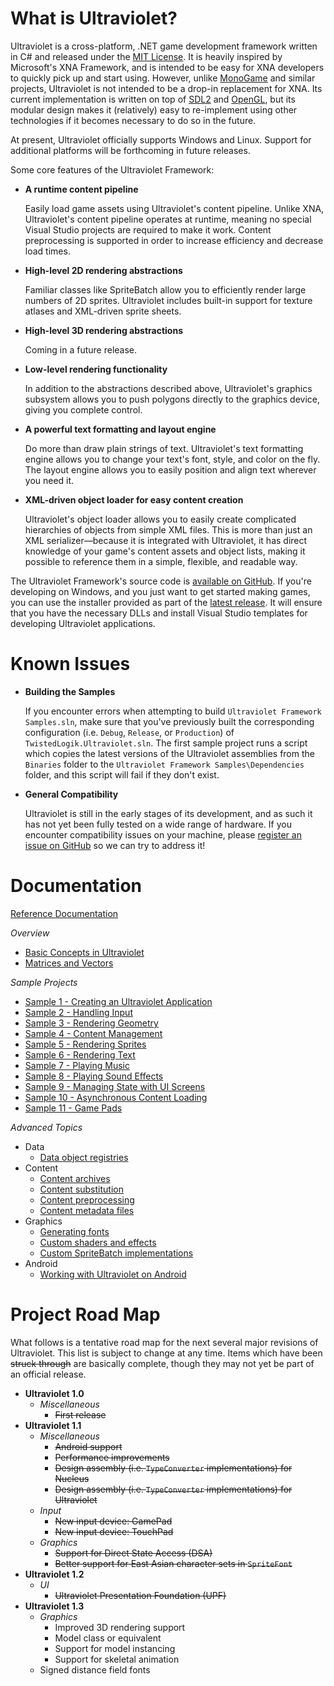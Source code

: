 What is Ultraviolet?
====================

Ultraviolet is a cross-platform, .NET game development framework written in C# and released under the [MIT License](http://opensource.org/licenses/MIT). It is heavily inspired by Microsoft's XNA Framework, and is intended to be easy for XNA developers to quickly pick up and start using. However, unlike [MonoGame](http://www.monogame.net/) and similar projects, Ultraviolet is not intended to be a drop-in replacement for XNA. Its current implementation is written on top of [SDL2](https://www.libsdl.org/) and [OpenGL](https://www.opengl.org/), but its modular design makes it (relatively) easy to re-implement using other technologies if it becomes necessary to do so in the future.

At present, Ultraviolet officially supports Windows and Linux. Support for additional platforms will be forthcoming in future releases. 

Some core features of the Ultraviolet Framework:

 * __A runtime content pipeline__
   
   Easily load game assets using Ultraviolet's content pipeline. Unlike XNA, Ultraviolet's content pipeline operates at runtime, meaning no special Visual Studio projects are required to make it work. Content preprocessing is supported in order to increase efficiency and decrease load times.
 
 * __High-level 2D rendering abstractions__
   
   Familiar classes like SpriteBatch allow you to efficiently render large numbers of 2D sprites. Ultraviolet includes built-in support for texture atlases and XML-driven sprite sheets.
 
 * __High-level 3D rendering abstractions__
   
   Coming in a future release.
 
 * __Low-level rendering functionality__
   
   In addition to the abstractions described above, Ultraviolet's graphics subsystem allows you to push polygons directly to the graphics device, giving you complete control.
 
 * __A powerful text formatting and layout engine__
   
   Do more than draw plain strings of text. Ultraviolet's text formatting engine allows you to change your text's font, style, and color on the fly. The layout engine allows you to easily position and align text wherever you need it.
 
 * __XML-driven object loader for easy content creation__
   
   Ultraviolet's object loader allows you to easily create complicated hierarchies of objects from simple XML files. This is more than just an XML serializer&mdash;because it is integrated with Ultraviolet, it has direct knowledge of your game's content assets and object lists, making it possible to reference them in a simple, flexible, and readable way.

The Ultraviolet Framework's source code is [available on GitHub](https://github.com/tlgkccampbell/ultraviolet). If you're developing on Windows, and you just want to get started making games, you can use the installer provided as part of the [latest release](https://github.com/tlgkccampbell/ultraviolet/releases). It will ensure that you have the necessary DLLs and install Visual Studio templates for developing Ultraviolet applications. 

Known Issues
============

* __Building the Samples__

  If you encounter errors when attempting to build ``Ultraviolet Framework Samples.sln``, make sure that you've previously built the corresponding configuration (i.e. ``Debug``, ``Release``, or ``Production``) of ``TwistedLogik.Ultraviolet.sln``. The first sample project runs a script which copies the latest versions of the Ultraviolet assemblies from the ``Binaries`` folder to the ``Ultraviolet Framework Samples\Dependencies`` folder, and this script will fail if they don't exist.
  
* __General Compatibility__

  Ultraviolet is still in the early stages of its development, and as such it has not yet been fully tested on a wide range of hardware. If you encounter compatibility issues on your machine, please [register an issue on GitHub](https://github.com/tlgkccampbell/ultraviolet/issues) so we can try to address it!
  
Documentation
=============

[Reference Documentation](http://uv.twistedlogik.net/reference)

_Overview_

* [Basic Concepts in Ultraviolet](http://uv.twistedlogik.net/index.php?title=Basic_Concepts_in_Ultraviolet)
* [Matrices and Vectors](http://uv.twistedlogik.net/index.php?title=Matrices_and_Vectors)

_Sample Projects_

* [Sample 1 - Creating an Ultraviolet Application](http://uv.twistedlogik.net/index.php?title=Sample_1_-_Creating_an_Ultraviolet_Application)
* [Sample 2 - Handling Input](http://uv.twistedlogik.net/index.php?title=Sample_2_-_Handling_Input)
* [Sample 3 - Rendering Geometry](http://uv.twistedlogik.net/index.php?title=Sample_3_-_Rendering_Geometry)
* [Sample 4 - Content Management](http://uv.twistedlogik.net/index.php?title=Sample_4_-_Content_Management)
* [Sample 5 - Rendering Sprites](http://uv.twistedlogik.net/index.php?title=Sample_5_-_Rendering_Sprites)
* [Sample 6 - Rendering Text](http://uv.twistedlogik.net/index.php?title=Sample_6_-_Rendering_Text)
* [Sample 7 - Playing Music](http://uv.twistedlogik.net/index.php?title=Sample_7_-_Playing_Music)
* [Sample 8 - Playing Sound Effects](http://uv.twistedlogik.net/index.php?title=Sample_8_-_Playing_Sound_Effects)
* [Sample 9 - Managing State with UI Screens](http://uv.twistedlogik.net/index.php?title=Sample_9_-_Managing_State_with_UI_Screens)
* [Sample 10 - Asynchronous Content Loading](http://uv.twistedlogik.net/index.php?title=Sample_10_-_Asynchronous_Content_Loading)
* [Sample 11 - Game Pads](http://uv.twistedlogik.net/index.php?title=Sample_11_-_Game_Pads)

_Advanced Topics_

* Data
  * [Data object registries](http://uv.twistedlogik.net/index.php?title=Data_object_registries) 
* Content
  * [Content archives](http://uv.twistedlogik.net/index.php?title=Content_archives)
  * [Content substitution](http://uv.twistedlogik.net/index.php?title=Content_substitution)
  * [Content preprocessing](http://uv.twistedlogik.net/index.php?title=Content_preprocessing)
  * [Content metadata files](http://uv.twistedlogik.net/index.php?title=Content_metadata_files)
* Graphics
  * [Generating fonts](http://uv.twistedlogik.net/index.php?title=Generating_fonts) 
  * [Custom shaders and effects](http://uv.twistedlogik.net/index.php?title=Custom_shaders_and_effects)
  * [Custom SpriteBatch implementations](http://uv.twistedlogik.net/index.php?title=Custom_SpriteBatch_implementations)
* Android
  * [Working with Ultraviolet on Android](http://uv.twistedlogik.net/index.php?title=Working_with_Ultraviolet_on_Android) 

Project Road Map
================

What follows is a tentative road map for the next several major revisions of Ultraviolet. This list is subject to change at any time. Items which have been ~~struck through~~ are basically complete, though they may not yet be part of an official release.

* __Ultraviolet 1.0__
  * _Miscellaneous_
    * ~~First release~~
* __Ultraviolet 1.1__
  * _Miscellaneous_
    * ~~Android support~~
    * ~~Performance improvements~~
    * ~~Design assembly (i.e. ``TypeConverter`` implementations) for Nucleus~~
    * ~~Design assembly (i.e. ``TypeConverter`` implementations) for Ultraviolet~~
  * _Input_
    * ~~New input device: GamePad~~
    * ~~New input device: TouchPad~~
  * _Graphics_
    * ~~Support for Direct State Access (DSA)~~
    * ~~Better support for East Asian character sets in ``SpriteFont``~~
* __Ultraviolet 1.2__
  * _UI_
    * ~~Ultraviolet Presentation Foundation (UPF)~~
* __Ultraviolet 1.3__
  * _Graphics_
    * Improved 3D rendering support
    * Model class or equivalent
    * Support for model instancing
    * Support for skeletal animation
  * Signed distance field fonts
